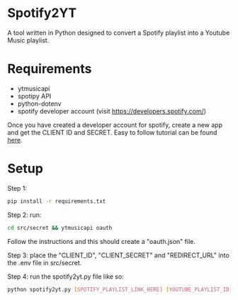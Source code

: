 # Spotify2YT
A tool written in Python designed to convert a Spotify playlist into a Youtube Music playlist.

# Requirements
- ytmusicapi 
- spotipy API 
- python-dotenv 
- spotify developer account (visit https://developers.spotify.com/)

Once you have created a developer account for spotify, create a new app and get the CLIENT ID and SECRET.
Easy to follow tutorial can be found [here](https://www.youtube.com/watch?v=kaBVN8uP358).


# Setup
Step 1:
```bash
pip install -r requirements.txt
```

Step 2:
run:
```bash
cd src/secret && ytmusicapi oauth
```
Follow the instructions and this should create a "oauth.json" file.

Step 3:
place the "CLIENT_ID", "CLIENT_SECRET" and "REDIRECT_URL" into the .env file in src/secret.

Step 4:
run the spotify2yt.py file like so:
```bash
python spotify2yt.py [SPOTIFY_PLAYLIST_LINK_HERE] [YOUTUBE_PLAYLIST_ID] 
```
